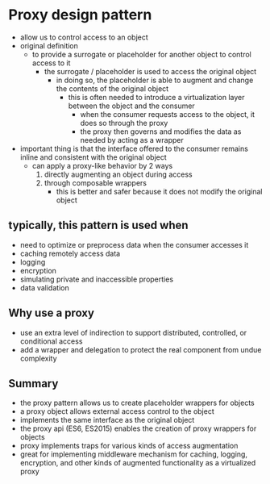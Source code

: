 # Proxy design pattern
- allow us to control access to an object
- original definition
  - to provide a surrogate or placeholder for another object to control access to it
    - the surrogate / placeholder is used to access the original object
      - in doing so, the placeholder is able to augment and change the contents of the original object
        - this is often needed to introduce a virtualization layer between the object and the consumer
          - when the consumer requests access to the object, it does so through the proxy
          - the proxy then governs and modifies the data as needed by acting as a wrapper
- important thing is that the interface offered to the consumer remains inline and consistent with the original object
  - can apply a proxy-like behavior by 2 ways
    1. directly augmenting an object during access
    2. through composable wrappers
        - this is better and safer because it does not modify the original object
## typically, this pattern is used when
- need to optimize or preprocess data when the consumer accesses it
- caching remotely access data
- logging
- encryption
- simulating private and inaccessible properties
- data validation
## Why use a proxy
- use an extra level of indirection to support distributed, controlled, or conditional access
- add a wrapper and delegation to protect the real component from undue complexity
## Summary
- the proxy pattern allows us to create placeholder wrappers for objects
- a proxy object allows external access control to the object
- implements the same interface as the original object
- the proxy api (ES6, ES2015) enables the creation of proxy wrappers for objects
- proxy implements traps for various kinds of access augmentation
- great for implementing middleware mechanism for caching, logging, encryption, and other kinds of augmented functionality as a virtualized proxy
